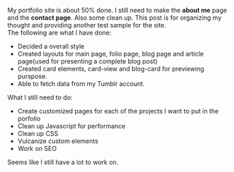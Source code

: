 My portfolio site is about 50% done. I still need to make the **about me** page and the **contact page**. Also some clean up. This post is for organizing my thought and providing another test sample for the site.  
The following are what I have done:  
- Decided a overall style
- Created layouts for main page, folio page, blog page and article page(used for presenting a complete blog post)
- Created card elements, card-view and blog-card for previewing purspose.
- Able to fetch data from my Tumblr account.  

What I still need to do:
- Create customized pages for each of the projects I want to put in the porfolio
- Clean up Javascript for performance
- Clean up CSS
- Vulcanize custom elements
- Work on SEO  

Seems like I still have a lot to work on. 